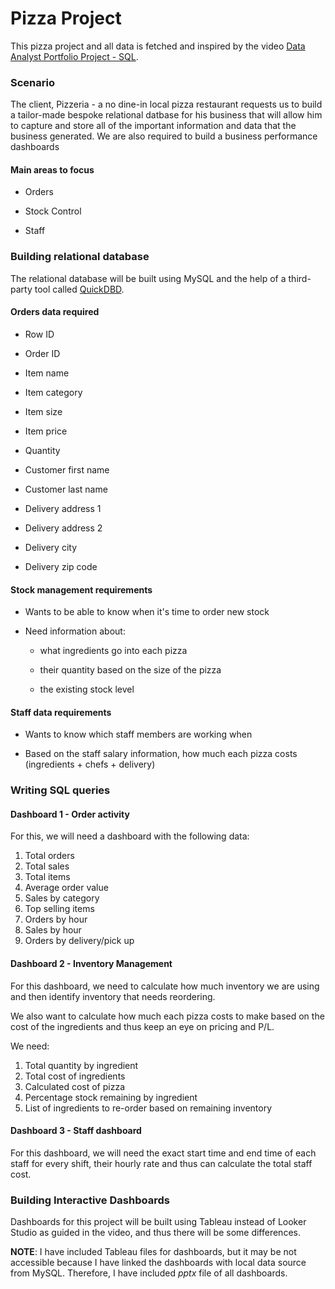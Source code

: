 # Pizza Project

This pizza project and all data is fetched and inspired by the video [Data Analyst Portfolio Project - SQL](https://www.youtube.com/watch?v=0rB_memC-dA&list=LL&index=3&t=5s).

### Scenario

The client, Pizzeria - a no dine-in local pizza restaurant requests us to build a tailor-made bespoke relational datbase for his business that will allow him to capture and store all of the important information and data that the business generated. We are also required to build a business performance dashboards

#### Main areas to focus

* Orders

* Stock Control

* Staff


### Building relational database

The relational database will be built using MySQL and the help of a third-party tool called [QuickDBD](https://app.quickdatabasediagrams.com/#/).

#### Orders data required

* Row ID

* Order ID

* Item name

* Item category

* Item size

* Item price

* Quantity

* Customer first name

* Customer last name

* Delivery address 1

* Delivery address 2

* Delivery city

* Delivery zip code

#### Stock management requirements

* Wants to be able to know when it's time to order new stock

* Need information about:

  * what ingredients go into each pizza

  * their quantity based on the size of the pizza

  * the existing stock level 

#### Staff data requirements

* Wants to know which staff members are working when

* Based on the staff salary information, how much each pizza costs (ingredients + chefs + delivery)


### Writing SQL queries

#### Dashboard 1 - Order activity

For this, we will need a dashboard with the following data:

1. Total orders
2. Total sales
3. Total items
4. Average order value
5. Sales by category
6. Top selling items
7. Orders by hour
8. Sales by hour
9. Orders by delivery/pick up

#### Dashboard 2 - Inventory Management

For this dashboard, we need to calculate how much inventory we are using and then identify inventory that needs reordering.

We also want to calculate how much each pizza costs to make based on the cost of the ingredients and thus keep an eye on pricing and P/L.

We need:

1. Total quantity by ingredient
2. Total cost of ingredients
3. Calculated cost of pizza
4. Percentage stock remaining by ingredient
5. List of ingredients to re-order based on remaining inventory

#### Dashboard 3 - Staff dashboard

For this dashboard, we will need the exact start time and end time of each staff for every shift, their hourly rate and thus can calculate the total staff cost.


### Building Interactive Dashboards

Dashboards for this project will be built using Tableau instead of Looker Studio as guided in the video, and thus there will be some differences. 

**NOTE**: I have included Tableau files for dashboards, but it may be not accessible because I have linked the dashboards with local data source from MySQL. Therefore, I have included *pptx* file of all dashboards.

